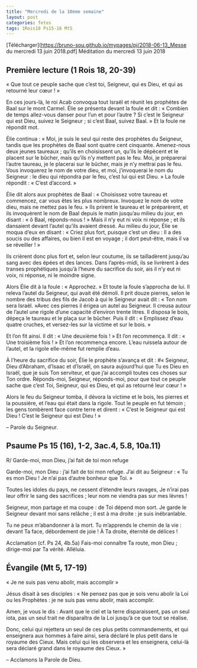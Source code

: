 ```yaml
---
title: "Mercredi de la 10ème semaine"
layout: post
categories: fetes
tags: 1Rois18 Ps15-16 Mt5 
---
```


[Télécharger](https://bruno-sou.github.io/mypages/pj/2018-06-13_Messe du mercredi 13 juin 2018.pdf] Méditation du mercredi 13 juin 2018

## Première lecture (1 Rois 18, 20-39)
« Que tout ce peuple sache que c’est toi, Seigneur, qui es Dieu, et qui as retourné leur cœur ! »

En ces jours-là, le roi Acab convoqua tout Israël et réunit les prophètes de Baal sur le mont Carmel.
Élie se présenta devant la foule et dit :
« Combien de temps allez-vous danser pour l’un et pour l’autre ? 
Si c’est le Seigneur qui est Dieu, suivez le Seigneur ; si c’est Baal, suivez Baal. »
Et la foule ne répondit mot.

Élie continua :
« Moi, je suis le seul qui reste des prophètes du Seigneur,
tandis que les prophètes de Baal sont quatre cent cinquante.
Amenez-nous deux jeunes taureaux ;
qu’ils en choisissent un, qu’ils le dépècent et le placent sur le bûcher, mais qu’ils n’y mettent pas le feu.
Moi, je préparerai l’autre taureau, je le placerai sur le bûcher, mais je n’y mettrai pas le feu.
Vous invoquerez le nom de votre dieu, et moi, j’invoquerai le nom du Seigneur :
le dieu qui répondra par le feu, c’est lui qui est Dieu. »
La foule répondit : « C’est d’accord. »

Élie dit alors aux prophètes de Baal :
« Choisissez votre taureau et commencez, car vous êtes les plus nombreux.
Invoquez le nom de votre dieu, mais ne mettez pas le feu. »
Ils prirent le taureau et le préparèrent,
et ils invoquèrent le nom de Baal depuis le matin jusqu’au milieu du jour,
en disant : « ô Baal, réponds-nous ! »
Mais il n’y eut ni voix ni réponse ; et ils dansaient devant l’autel qu’ils avaient dressé.
Au milieu du jour, Élie se moqua d’eux en disant :
« Criez plus fort, puisque c’est un dieu :
Il a des soucis ou des affaires, ou bien il est en voyage ; il dort peut-être, mais il va se réveiller ! »

Ils crièrent donc plus fort 
et, selon leur coutume, ils se tailladèrent jusqu’au sang avec des épées et des lances.
Dans l’après-midi, ils se livrèrent à des transes prophétiques jusqu’à l’heure du sacrifice du soir,
ais il n’y eut ni voix, ni réponse, ni le moindre signe.

Alors Élie dit à la foule : « Approchez. » Et toute la foule s’approcha de lui. 
Il releva l’autel du Seigneur, qui avait été démoli.
Il prit douze pierres, selon le nombre des tribus des fils de Jacob 
à qui le Seigneur avait dit : « Ton nom sera Israël. »Avec ces pierres il érigea un autel au Seigneur.
Il creusa autour de l’autel une rigole d’une capacité d’environ trente litres.
Il disposa le bois, dépeça le taureau et le plaça sur le bûcher.
Puis il dit : « Emplissez d’eau quatre cruches, et versez-les sur la victime et sur le bois. »

Et l’on fit ainsi. Il dit : « Une deuxième fois ! » Et l’on recommença.
Il dit : « Une troisième fois ! » Et l’on recommença encore.
L’eau ruissela autour de l’autel, et la rigole elle-même fut remplie d’eau.


À l’heure du sacrifice du soir, Élie le prophète s’avança et dit :
#« Seigneur, Dieu d’Abraham, d’Isaac et d’Israël, on saura aujourd’hui que Tu es Dieu en Israël,
que je suis Ton serviteur, et que j’ai accompli toutes ces choses sur Ton ordre.
Réponds-moi, Seigneur, réponds-moi,
pour que tout ce peuple sache que c’est Toi, Seigneur, qui es Dieu, et qui as retourné leur cœur ! »

Alors le feu du Seigneur tomba, il dévora la victime et le bois, 
les pierres et la poussière, et l’eau qui était dans la rigole.
Tout le peuple en fut témoin ; les gens tombèrent face contre terre et dirent :
« C’est le Seigneur qui est Dieu ! C’est le Seigneur qui est Dieu ! »

– Parole du Seigneur.

## Psaume Ps 15 (16), 1-2, 3ac.4, 5.8, 10a.11)
R/ Garde-moi, mon Dieu, j’ai fait de toi mon refuge

Garde-moi, mon Dieu : 
j’ai fait de toi mon refuge.
J’ai dit au Seigneur : « Tu es mon Dieu !
Je n’ai pas d’autre bonheur que Toi. »

Toutes les idoles du pays,
ne cessent d’étendre leurs ravages, 
Je n’irai pas leur offrir le sang des sacrifices ;
leur nom ne viendra pas sur mes lèvres !

Seigneur, mon partage et ma coupe :
de Toi dépend mon sort.
Je garde le Seigneur devant moi sans relâche ; 
il est à ma droite : je suis inébranlable.

Tu ne peux m’abandonner à la mort.
Tu m’apprends le chemin de la vie :
devant Ta face, débordement de joie !
À Ta droite, éternité de délices !

Acclamation (cf. Ps 24, 4b.5a)
Fais-moi connaître Ta route, mon Dieu ;
dirige-moi par Ta vérité.
Alléluia.
 
## Évangile (Mt 5, 17-19)
« Je ne suis pas venu abolir, mais accomplir »

Jésus disait à ses disciples :
« Ne pensez pas que je sois venu abolir la Loi ou les Prophètes :
je ne suis pas venu abolir, mais accomplir.

Amen, je vous le dis :
Avant que le ciel et la terre disparaissent, 
pas un seul iota, pas un seul trait ne disparaîtra de la Loi
jusqu’à ce que tout se réalise.

Donc, celui qui rejettera un seul de ces plus petits commandements, 
et qui enseignera aux hommes à faire ainsi,
sera déclaré le plus petit dans le royaume des Cieux.
Mais celui qui les observera et les enseignera,
celui-là sera déclaré grand dans le royaume des Cieux. » 

– Acclamons la Parole de Dieu.
